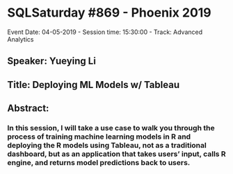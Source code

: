 # SQLSaturday #869 - Phoenix 2019
Event Date: 04-05-2019 - Session time: 15:30:00 - Track: Advanced Analytics
## Speaker: Yueying Li
## Title: Deploying ML Models w/ Tableau
## Abstract:
### In this session, I will take a use case to walk you through the process of training machine learning models in R and deploying the R models using Tableau, not as a traditional dashboard, but as an application that takes users’ input, calls R engine, and returns model predictions back to users.
